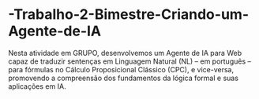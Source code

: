 # -Trabalho-2-Bimestre-Criando-um-Agente-de-IA
Nesta atividade em GRUPO, desenvolvemos um Agente de IA para Web capaz de traduzir sentenças em Linguagem Natural (NL) – em português – para fórmulas no Cálculo Proposicional Clássico (CPC), e vice-versa, promovendo a compreensão dos fundamentos da lógica formal e suas aplicações em IA.
